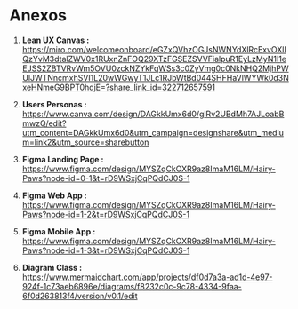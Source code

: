 # Anexos

1. **Lean UX Canvas :** https://miro.com/welcomeonboard/eGZxQVhzOGJsNWNYdXlRcExvOXlIQzYvM3dtalZWV0x1RUxnZnFOQ29XTzFGSEZSVVFialpuR1EyLzMyN1I1eEJSS2ZBTVRvWm5OVU0zckNZYkFqWSs3c0ZyVmg0c0NkNHQ2MjhPWUlJWTNncmxhSVI1L20wWGwyT1JLc1RJbWtBd044SHFHaVlWYWk0d3NxeHNmeG9BPT0hdjE=?share_link_id=322712657591

2. **Users Personas :** https://www.canva.com/design/DAGkkUmx6d0/glRv2UBdMh7AJLoabBmwzQ/edit?utm_content=DAGkkUmx6d0&utm_campaign=designshare&utm_medium=link2&utm_source=sharebutton

3. **Figma Landing Page :** https://www.figma.com/design/MYSZqCkOXR9az8ImaM16LM/Hairy-Paws?node-id=0-1&t=rD9WSxjCqPQdCJ0S-1

4. **Figma Web App :** https://www.figma.com/design/MYSZqCkOXR9az8ImaM16LM/Hairy-Paws?node-id=1-2&t=rD9WSxjCqPQdCJ0S-1

5. **Figma Mobile App :** https://www.figma.com/design/MYSZqCkOXR9az8ImaM16LM/Hairy-Paws?node-id=1-3&t=rD9WSxjCqPQdCJ0S-1

6. **Diagram Class :** https://www.mermaidchart.com/app/projects/df0d7a3a-ad1d-4e97-924f-1c73aeb6896e/diagrams/f8232c0c-9c78-4334-9faa-6f0d263813f4/version/v0.1/edit


